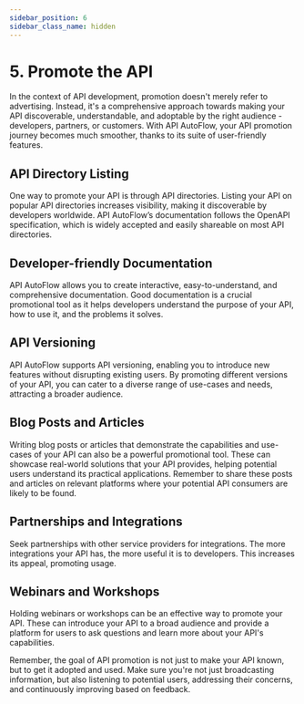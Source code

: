 ```yaml
---
sidebar_position: 6
sidebar_class_name: hidden
---
```

# 5. Promote the API


In the context of API development, promotion doesn't merely refer to advertising. Instead, it's a comprehensive approach towards making your API discoverable, understandable, and adoptable by the right audience - developers, partners, or customers. With API AutoFlow, your API promotion journey becomes much smoother, thanks to its suite of user-friendly features.

## API Directory Listing

One way to promote your API is through API directories. Listing your API on popular API directories increases visibility, making it discoverable by developers worldwide. API AutoFlow’s documentation follows the OpenAPI specification, which is widely accepted and easily shareable on most API directories.

## Developer-friendly Documentation

API AutoFlow allows you to create interactive, easy-to-understand, and comprehensive documentation. Good documentation is a crucial promotional tool as it helps developers understand the purpose of your API, how to use it, and the problems it solves.

## API Versioning

API AutoFlow supports API versioning, enabling you to introduce new features without disrupting existing users. By promoting different versions of your API, you can cater to a diverse range of use-cases and needs, attracting a broader audience.

## Blog Posts and Articles

Writing blog posts or articles that demonstrate the capabilities and use-cases of your API can also be a powerful promotional tool. These can showcase real-world solutions that your API provides, helping potential users understand its practical applications. Remember to share these posts and articles on relevant platforms where your potential API consumers are likely to be found.

## Partnerships and Integrations

Seek partnerships with other service providers for integrations. The more integrations your API has, the more useful it is to developers. This increases its appeal, promoting usage.

## Webinars and Workshops

Holding webinars or workshops can be an effective way to promote your API. These can introduce your API to a broad audience and provide a platform for users to ask questions and learn more about your API's capabilities.

Remember, the goal of API promotion is not just to make your API known, but to get it adopted and used. Make sure you're not just broadcasting information, but also listening to potential users, addressing their concerns, and continuously improving based on feedback.

